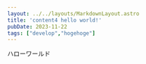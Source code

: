 ```yaml
---
layout: ../../layouts/MarkdownLayout.astro
title: 'content4 hello world!'
pubDate: 2023-11-22
tags: ["develop","hogehoge"]
---
```


ハローワールド